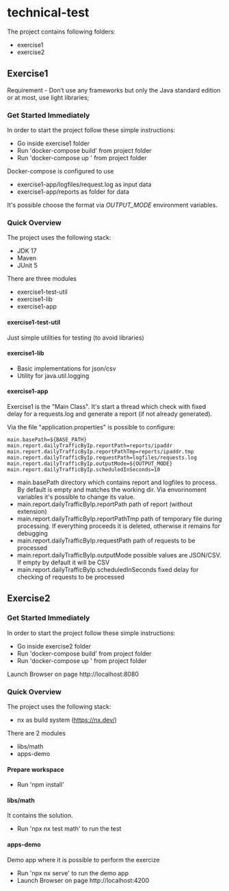 # technical-test

The project contains following folders:

- exercise1
- exercise2

## Exercise1

Requirement - Don’t use any frameworks but only the Java standard edition or at most, use light libraries;

### Get Started Immediately
In order to start the project  follow these simple instructions:

- Go inside exercise1 folder
- Run 'docker-compose build' from project folder
- Run 'docker-compose up ' from project folder

Docker-compose is configured to use

- exercise1-app/logfiles/request.log as input data
- exercise1-app/reports as folder for data

It's possible choose the format via *OUTPUT_MODE* environment variables.

### Quick Overview
The project uses the following stack:

- JDK 17
- Maven
- JUnit 5

There are three modules

- exercise1-test-util
- exercise1-lib
- exercise1-app

#### exercise1-test-util

Just simple utilities for testing (to avoid libraries)

#### exercise1-lib

- Basic implementations for json/csv
- Utility for java.util.logging

#### exercise1-app

Exercise1 is the "Main Class". 
It's start a thread which check with fixed delay for a requests.log and generate a report (if not already generated).

Via the file "application.properties" is possible to configure:

```
main.basePath=${BASE_PATH}
main.report.dailyTrafficByIp.reportPath=reports/ipaddr
main.report.dailyTrafficByIp.reportPathTmp=reports/ipaddr.tmp
main.report.dailyTrafficByIp.requestPath=logfiles/requests.log
main.report.dailyTrafficByIp.outputMode=${OUTPUT_MODE}
main.report.dailyTrafficByIp.scheduledInSeconds=10
```

- main.basePath directory which contains report and logfiles to process. By default is empty and matches the working dir. Via envorinoment variables it's possible to change its value.
- main.report.dailyTrafficByIp.reportPath path of report (without extension)
- main.report.dailyTrafficByIp.reportPathTmp path of temporary file during processing. If everything proceeds it is deleted, otherwise it remains for debugging
- main.report.dailyTrafficByIp.requestPath path of requests to be processed
- main.report.dailyTrafficByIp.outputMode possible values are JSON/CSV. If empty by default it will be CSV
- main.report.dailyTrafficByIp.scheduledInSeconds fixed delay for checking of requests to be processed


## Exercise2

### Get Started Immediately
In order to start the project  follow these simple instructions:

- Go inside exercise2 folder
- Run 'docker-compose build' from project folder
- Run 'docker-compose up ' from project folder

Launch Browser on page http://localhost:8080

### Quick Overview
The project uses the following stack:

- nx as build system (https://nx.dev/)

There are 2 modules

- libs/math
- apps-demo

#### Prepare workspace

- Run 'npm install'

#### libs/math

It contains the solution.

- Run 'npx nx test math' to run the test

#### apps-demo

Demo app where it is possible to perform the exercize 

- Run 'npx nx serve' to run the demo app
- Launch Browser on page http://localhost:4200
